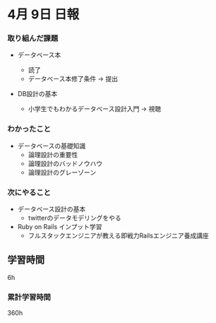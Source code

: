 #  4月 9日 日報
###  取り組んだ課題
  * データベース本
    * 読了
    * データベース本修了条件 -> 提出

  * DB設計の基本
    * 小学生でもわかるデータベース設計入門 -> 視聴
### わかったこと
  * データベースの基礎知識
    * 論理設計の重要性
    * 論理設計のバッドノウハウ
    * 論理設計のグレーゾーン

### 次にやること
  * データベース設計の基本
    * twitterのデータモデリングをやる
  * Ruby on Rails インプット学習
    * フルスタックエンジニアが教える即戦力Railsエンジニア養成講座
##  学習時間

6h

###  累計学習時間
360h
